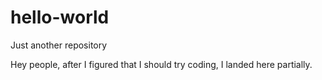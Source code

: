 # hello-world
Just another repository

Hey people, after I figured that I should try coding, I landed here partially.

